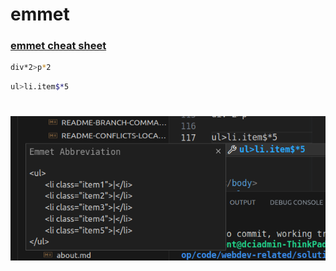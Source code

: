 # emmet

### [emmet cheat sheet](https://docs.emmet.io/cheat-sheet/)

```bash
div*2>p*2
```

```bash
ul>li.item$*5
```
#

![ul-li](ul-li.png)

